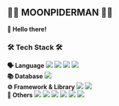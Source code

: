 ## 🧑‍💻 MOONPIDERMAN 🧑‍💻
**🙌 Hello there!**<br>
### 🛠 Tech Stack 🛠
**🗣 Language**   <img src="https://img.shields.io/badge/Kotlin-7F52FF?style=flat-square&logo=Kotlin&logoColor=white"/></a> <img src="https://img.shields.io/badge/Python-3776AB?style=flat-square&logo=Python&logoColor=white"/></a> <img src="https://img.shields.io/badge/C-A8B9CC?style=flat-square&logo=c&logoColor=white"/> <img src="https://img.shields.io/badge/Java-007396?style=flat-square&logo=Java&logoColor=white"/></a> <br>
**📚 Database**   <img src="https://img.shields.io/badge/MySQL-4479A1?style=flat-square&logo=MySQL&logoColor=white"/></a>  <br>
**⚙️ Framework & Library**    <img src="https://img.shields.io/badge/Spring Boot-6DB33F?style=flat-square&logo=Spring Boot&logoColor=white"/></a> <img src="https://img.shields.io/badge/Django-092E20?style=flat-square&logo=Django&logoColor=white"/></a> <br>
**🔗 Others**   <img src="https://img.shields.io/badge/JWT-6DB33F?style=flat-square&logo=Json Web Tokens&logoColor=white"/></a> <img src="https://img.shields.io/badge/NGINX-009639?style=flat-square&logo=NGINX&logoColor=white"/></a> <img src="https://img.shields.io/badge/AWS-232F3E?style=flat-square&logo=Amazon AWS&logoColor=white"/></a> <img src="https://img.shields.io/badge/IntelliJ IDEA-D32D27?style=flat-square&logo=IntelliJ%20IDEA&logoColor=white"/></a> <img src="https://img.shields.io/badge/PyCharm-3776AB?style=flat-square&logo=PyCharm&logoColor=white"/></a> <img src="https://img.shields.io/badge/DataGrip-000000?style=flat-square&logo=DataGrip&logoColor=white"/></a>
